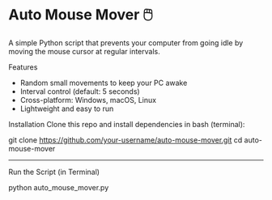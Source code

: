 # Auto Mouse Mover 🖱️

A simple Python script that prevents your computer from going idle by moving the mouse cursor at regular intervals.

Features
- Random small movements to keep your PC awake
- Interval control (default: 5 seconds)
- Cross-platform: Windows, macOS, Linux
- Lightweight and easy to run

Installation
Clone this repo and install dependencies in bash (terminal):

git clone https://github.com/your-username/auto-mouse-mover.git
cd auto-mouse-mover


--------------
Run the Script (in Terminal)

python auto_mouse_mover.py
